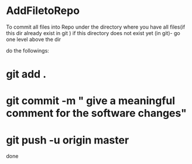 # AddFiletoRepo

To commit all files into Repo
under the directory where you have all files(if this dir already exist in git )
if this directory does not exist yet (in git)- go one level above the dir

do the followings:
 # git add .
 # git commit -m  " give a meaningful comment for the software changes"
 # git push -u origin master
done
